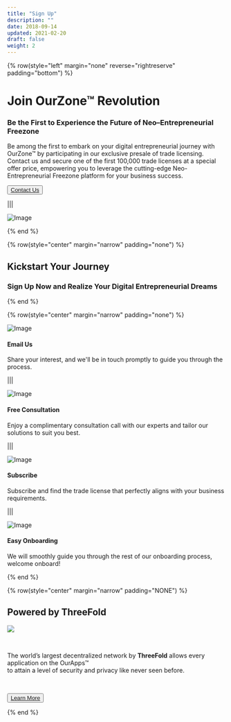 ```yaml
---
title: "Sign Up"
description: ""
date: 2018-09-14
updated: 2021-02-20
draft: false
weight: 2
---
```




<!-- section 1 (co-found) -->

{% row(style="left" margin="none" reverse="rightreserve" padding="bottom") %}

<div class="px-4 md:px-16 lg:px-28">

# Join OurZone™ Revolution

### Be the First to Experience the Future of Neo–Entrepreneurial Freezone

Be among the first to embark on your digital entrepreneurial journey with OurZone™ by participating in our exclusive presale of trade licensing. 
<br>
Contact us and secure one of the first 100,000 trade licenses at a special offer price, empowering you to leverage the cutting-edge Neo-Entrepreneurial Freezone platform for your business success.  <br>

<button>[Contact Us](mailto:info@ourworld.tf)</button>

</div>

|||

<div class="pt-0 lg:pt-12">

![Image](./img/header5.png#mx-auto)

</div>
{% end %}

<!-- section 2 steps -->

<div class="container mx-auto">

{% row(style="center" margin="narrow" padding="none") %}

## Kickstart Your Journey
### Sign Up Now and Realize Your Digital Entrepreneurial Dreams

{% end %}

{% row(style="center" margin="narrow" padding="none") %}

<div class="mx-4 my-4">

![Image](./img/1.png#sm#mx-auto)

#### Email Us
 Share your interest, and we'll be in touch promptly to guide you through the process.

 </div>

|||

<div class="mx-4 my-4">

 ![Image](./img/2.png#sm#mx-auto)

#### Free Consultation
 Enjoy a complimentary consultation call with our experts and tailor our solutions to suit you best.

 </div>

|||

<div class="mx-4 my-4">

 ![Image](./img/3.png#sm#mx-auto)

#### Subscribe
 Subscribe and find the trade license that perfectly aligns with your business requirements.

 </div>

|||

<div class="mx-4 my-4">

 ![Image](./img/4a.png#sm#mx-auto)

#### Easy Onboarding
We will smoothly guide you through the rest of our onboarding process, welcome onboard!

</div>

{% end %}

{% row(style="center" margin="narrow" padding="NONE") %}

## Powered by ThreeFold

![](img/tfbg.png#mx-auto)

<br>

The world’s largest decentralized network by **ThreeFold**
allows every application on the OurApps™ <br>to attain a level of security and privacy like never seen before.

<br>

<button>[Learn More](https://library.threefold.me/info/threefold/#/tfgrid/threefold__tfgrid_home)</button>

{% end %}


</div>